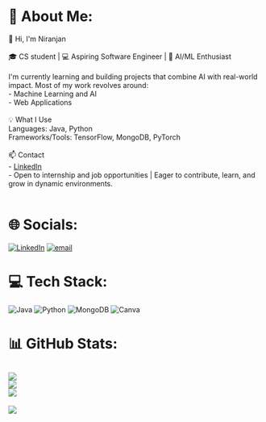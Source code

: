 # 💫 About Me:
👋 Hi, I'm Niranjan<br><br>🎓 CS student | 💻 Aspiring Software Engineer | 🤖 AI/ML Enthusiast<br><br>I'm currently learning and building projects that combine AI with real-world impact. Most of my work revolves around:<br>- Machine Learning and AI  <br>- Web Applications<br><br> 💡 What I Use<br> Languages: Java, Python  <br> Frameworks/Tools: TensorFlow, MongoDB, PyTorch <br><br> 📫 Contact<br> - [LinkedIn](https://linkedin.com/in/yourprofile)  <br>- Open to internship and job opportunities | Eager to contribute, learn, and grow in dynamic environments.<br><br> 

# 🌐 Socials:
[![LinkedIn](https://img.shields.io/badge/LinkedIn-%230077B5.svg?logo=linkedin&logoColor=white)](https://linkedin.com/in/Niranjan_Sankeshwari) [![email](https://img.shields.io/badge/Email-D14836?logo=gmail&logoColor=white)](mailto:niranjansankeshwari9@gmail.com) 

# 💻 Tech Stack:
![Java](https://img.shields.io/badge/java-%23ED8B00.svg?style=for-the-badge&logo=openjdk&logoColor=white) ![Python](https://img.shields.io/badge/python-3670A0?style=for-the-badge&logo=python&logoColor=ffdd54) ![MongoDB](https://img.shields.io/badge/MongoDB-%234ea94b.svg?style=for-the-badge&logo=mongodb&logoColor=white) ![Canva](https://img.shields.io/badge/Canva-%2300C4CC.svg?style=for-the-badge&logo=Canva&logoColor=white)
# 📊 GitHub Stats:
![](https://github-readme-stats.vercel.app/api?username=NiranjanS8&theme=github_dark&hide_border=true&include_all_commits=true&count_private=true)<br/>
![](https://nirzak-streak-stats.vercel.app/?user=NiranjanS8&theme=github_dark&hide_border=true)<br/>
![](https://github-readme-stats.vercel.app/api/top-langs/?username=NiranjanS8&theme=github_dark&hide_border=true&include_all_commits=true&count_private=true&layout=compact)
---
[![](https://visitcount.itsvg.in/api?id=NiranjanS8&icon=0&color=0)](https://visitcount.itsvg.in)

<!-- Proudly created with GPRM ( https://gprm.itsvg.in ) -->

<!---
NiranjanS8/NiranjanS8 is a ✨ special ✨ repository because its `README.md` (this file) appears on your GitHub profile.
You can click the Preview link to take a look at your changes.
--->
